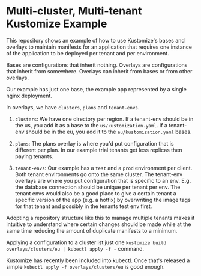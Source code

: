 # Multi-cluster, Multi-tenant Kustomize Example

This repository shows an example of how to use Kustomize's bases and overlays to maintain manifests for an application that requires one instance of the application to be deployed per tenant and per environment.

Bases are configurations that inherit nothing. Overlays are configurations that inherit from somewhere. Overlays can inherit from bases or from other overlays.

Our example has just one base, the example app represented by a single nginx deployment.

In overlays, we have `clusters`, `plans` and `tenant-envs`.

 1. `clusters`: We have one directory per region. If a tenant-env should be in the us, you add it as a base to the `us/kustomization.yaml`. If a tenant-env should be in the eu, you add it to the `eu/kustomization.yaml` bases.

 1. `plans`: The plans overlay is where you'd put configuration that is different per plan. In our example trial tenants get less replicas then paying tenants.

 1. `tenant-envs`: Our example has a `test` and a `prod` environment per client. Both tenant environments go onto the same cluster. The tenant-env overlays are where you put configuration that is specific to an env. E.g. the database connection should be unique per tenant per env. The tenant envs would also be a good place to give a certain tenant a specific version of the app (e.g. a hotfix) by overwriting the image tags for that tenant and possibly in the tenants test env first.

Adopting a repository structure like this to manage multiple tenants makes it intuitive to understand where certain changes should be made while at the same time reducing the amount of duplicate manifests to a minimum.

Applying a configuration to a cluster ist just one `kustomize build overlays/clusters/eu | kubectl apply -f -` command.

Kustomize has recently been included into kubectl. Once that's released a simple `kubectl apply -f overlays/clusters/eu` is good enough.
